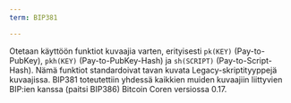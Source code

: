 ```yaml
---
term: BIP381

---
```

Otetaan käyttöön funktiot kuvaajia varten, erityisesti `pk(KEY)` (Pay-to-PubKey), `pkh(KEY)` (Pay-to-PubKey-Hash) ja `sh(SCRIPT)` (Pay-to-Script-Hash). Nämä funktiot standardoivat tavan kuvata Legacy-skriptityyppejä kuvaajissa. BIP381 toteutettiin yhdessä kaikkien muiden kuvaajiin liittyvien BIP:ien kanssa (paitsi BIP386) Bitcoin Coren versiossa 0.17.
